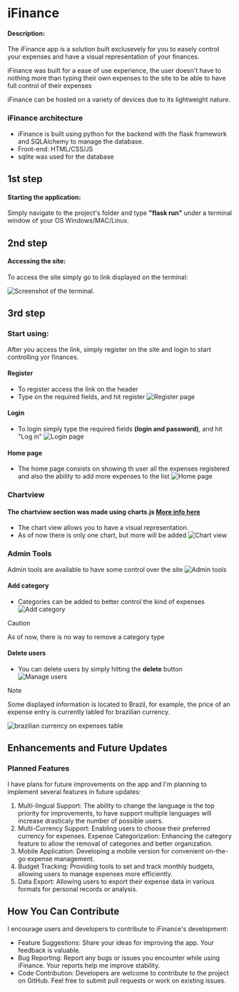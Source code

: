 # iFinance
#### Description:
The iFinance app is a solution built exclusevely for you to easely control your expenses and have a visual representation of your finances.

iFinance was built for a ease of use experience, the user doesn't have to nothing more than typing their own expenses to the site to be able to have full control of their expenses

iFinance can be hosted on a variety of devices due to its lightweight nature.

### iFinance architecture
* iFinance is built using python for the backend with the flask framework and SQLAlchemy to manage the database.
* Front-end: HTML/CSS/JS
* sqlite was used for the database

## 1st step
#### Starting the application:
Simply navigate to the project's folder and type **"flask run"** under a terminal window of your OS Windows/MAC/Linux.

## 2nd step
#### Accessing the site:
To access the site simply go to link displayed on the terminal:

![Screenshot of the terminal.](https://i.imgur.com/Gqlt4gJ.png)

## 3rd step
### Start using:
After you access the link, simply register on the site and login to start controlling yor finances.

#### Register
* To register access the link on the header
* Type on the required fields, and hit register
![Register page](https://i.imgur.com/yINXqaa.png)

#### Login
* To login simply type the required fields **(login and password)**, and hit "Log in"
![Login page](https://i.imgur.com/2oTgFLU.png)

#### Home page
* The home page consists on showing th user all the expenses registered and also the ability to add more expenses to the list
![Home page](https://i.imgur.com/iq2DDAT.png)

### Chartview
#### The chartview section was made using charts.js [More info here]([Title](https://www.chartjs.org/))
* The chart view allows you to have a visual representation.
* As of now there is only one chart, but more will be added
![Chart view](https://i.imgur.com/bQZGhKQ.png)

### Admin Tools
Admin tools are available to have some control over the site
![Admin tools](https://i.imgur.com/Qij2NM4.png)

#### Add category
* Categories can be added to better control the kind of expenses
![Add category](https://i.imgur.com/yqmSbbg.pngv)
> [!CAUTION]
> As of now, there is no way to remove a category type

#### Delete users
* You can delete users by simply hitting the **delete** button
![Manage users](https://i.imgur.com/7Ae6JgB.png)

> [!NOTE]
> Some displayed information is located to Brazil, for example, the price of an expense entry is currently labled for brazilian currency.

![brazilian currency on expenses table](https://i.imgur.com/y5JYNVq.png)

## Enhancements and Future Updates

### Planned Features
I have plans for future improvements on the app and I'm planning to implement several features in future updates:

1. Multi-lingual Support: The ability to change the language is the top priority for improvements, to have support multiple languages will increase drasticaly the number of possible users.
2. Multi-Currency Support: Enabling users to choose their preferred currency for expenses.
Expense Categorization: Enhancing the category feature to allow the removal of categories and better organization.
3. Mobile Application: Developing a mobile version for convenient on-the-go expense management.
4. Budget Tracking: Providing tools to set and track monthly budgets, allowing users to manage expenses more efficiently.
5. Data Export: Allowing users to export their expense data in various formats for personal records or analysis.

## How You Can Contribute
I encourage users and developers to contribute to iFinance's development:

* Feature Suggestions: Share your ideas for improving the app. Your feedback is valuable.
* Bug Reporting: Report any bugs or issues you encounter while using iFinance. Your reports help me improve stability.
* Code Contribution: Developers are welcome to contribute to the project on GitHub. Feel free to submit pull requests or work on existing issues.
